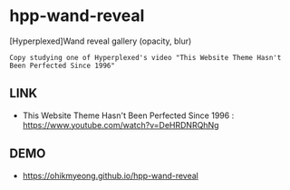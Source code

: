 # hpp-wand-reveal
[Hyperplexed]Wand reveal gallery (opacity, blur)

    Copy studying one of Hyperplexed's video "This Website Theme Hasn't Been Perfected Since 1996"

## LINK
* This Website Theme Hasn't Been Perfected Since 1996 : https://www.youtube.com/watch?v=DeHRDNRQhNg

## DEMO
* https://ohikmyeong.github.io/hpp-wand-reveal
